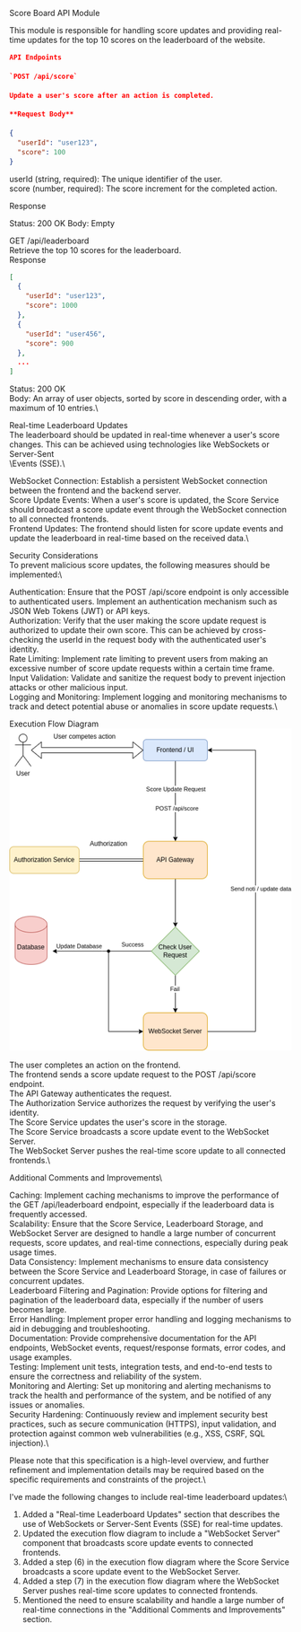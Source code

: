 Score Board API Module

This module is responsible for handling score updates and providing real-time updates for the top 10 scores on the leaderboard of the website.

```json
API Endpoints

`POST /api/score`

Update a user's score after an action is completed.

**Request Body**

{
  "userId": "user123",
  "score": 100
}
```

userId (string, required): The unique identifier of the user.\
score (number, required): The score increment for the completed action.

Response

Status: 200 OK
Body: Empty

GET /api/leaderboard \
Retrieve the top 10 scores for the leaderboard.\
Response
```json
[
  {
    "userId": "user123",
    "score": 1000
  },
  {
    "userId": "user456",
    "score": 900
  },
  ...
]
```

Status: 200 OK\
Body: An array of user objects, sorted by score in descending order, with a maximum of 10 entries.\

Real-time Leaderboard Updates\
The leaderboard should be updated in real-time whenever a user's score changes. This can be achieved using technologies like WebSockets or Server-Sent\
\Events (SSE).\

WebSocket Connection: Establish a persistent WebSocket connection between the frontend and the backend server.\
Score Update Events: When a user's score is updated, the Score Service should broadcast a score update event through the WebSocket connection to all connected frontends.\
Frontend Updates: The frontend should listen for score update events and update the leaderboard in real-time based on the received data.\

Security Considerations\
To prevent malicious score updates, the following measures should be implemented:\

Authentication: Ensure that the POST /api/score endpoint is only accessible to authenticated users. Implement an authentication mechanism such as JSON Web Tokens (JWT) or API keys.\
Authorization: Verify that the user making the score update request is authorized to update their own score. This can be achieved by cross-checking the userId in the request body with the authenticated user's identity.\
Rate Limiting: Implement rate limiting to prevent users from making an excessive number of score update requests within a certain time frame.
Input Validation: Validate and sanitize the request body to prevent injection attacks or other malicious input.\
Logging and Monitoring: Implement logging and monitoring mechanisms to track and detect potential abuse or anomalies in score update requests.\

Execution Flow Diagram\
![plot](https://github.com/lengoclinh-dev0608/LeNgocLinh-BE-Challenge/blob/main/PROBLEM-6/flow.png?raw=true)

The user completes an action on the frontend.\
The frontend sends a score update request to the POST /api/score endpoint.\
The API Gateway authenticates the request.\
The Authorization Service authorizes the request by verifying the user's identity.\
The Score Service updates the user's score in the storage.\
The Score Service broadcasts a score update event to the WebSocket Server.\
The WebSocket Server pushes the real-time score update to all connected frontends.\

Additional Comments and Improvements\

Caching: Implement caching mechanisms to improve the performance of the GET /api/leaderboard endpoint, especially if the leaderboard data is frequently accessed.\
Scalability: Ensure that the Score Service, Leaderboard Storage, and WebSocket Server are designed to handle a large number of concurrent requests, score updates, and real-time connections, especially during peak usage times.\
Data Consistency: Implement mechanisms to ensure data consistency between the Score Service and Leaderboard Storage, in case of failures or concurrent updates.\
Leaderboard Filtering and Pagination: Provide options for filtering and pagination of the leaderboard data, especially if the number of users becomes large.\
Error Handling: Implement proper error handling and logging mechanisms to aid in debugging and troubleshooting.\
Documentation: Provide comprehensive documentation for the API endpoints, WebSocket events, request/response formats, error codes, and usage examples.\
Testing: Implement unit tests, integration tests, and end-to-end tests to ensure the correctness and reliability of the system.\
Monitoring and Alerting: Set up monitoring and alerting mechanisms to track the health and performance of the system, and be notified of any issues or anomalies.\
Security Hardening: Continuously review and implement security best practices, such as secure communication (HTTPS), input validation, and protection against common web vulnerabilities (e.g., XSS, CSRF, SQL injection).\

Please note that this specification is a high-level overview, and further refinement and implementation details may be required based on the specific requirements and constraints of the project.\

I've made the following changes to include real-time leaderboard updates:\

1. Added a "Real-time Leaderboard Updates" section that describes the use of WebSockets or Server-Sent Events (SSE) for real-time updates.
2. Updated the execution flow diagram to include a "WebSocket Server" component that broadcasts score update events to connected frontends.
3. Added a step (6) in the execution flow diagram where the Score Service broadcasts a score update event to the WebSocket Server.
4. Added a step (7) in the execution flow diagram where the WebSocket Server pushes real-time score updates to connected frontends.
5. Mentioned the need to ensure scalability and handle a large number of real-time connections in the "Additional Comments and Improvements" section.